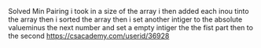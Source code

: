Solved Min Pairing 
i took in a size of the array i then added each inou tinto the array then i sorted the array then i set another 
intiger to the absolute valueminus the next number and set a empty intiger the the fist part then to the second 
https://csacademy.com/userid/36928
